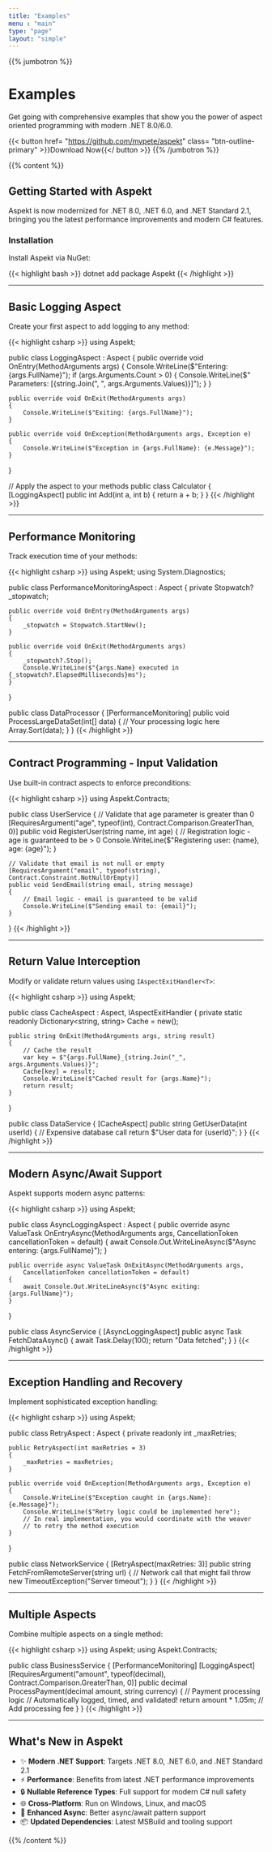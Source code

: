 ```yaml
---
title: "Examples"
menu : "main"
type: "page"
layout: "simple"
---
```


{{% jumbotron %}}

# Examples
Get going with comprehensive examples that show you the power of aspect oriented programming with modern .NET 8.0/6.0.

{{< button href= "https://github.com/mvpete/aspekt" class= "btn-outline-primary" >}}Download Now{{</ button >}}
{{% /jumbotron %}}

{{% content %}}

## Getting Started with Aspekt

Aspekt is now modernized for .NET 8.0, .NET 6.0, and .NET Standard 2.1, bringing you the latest performance improvements and modern C# features.

### Installation

Install Aspekt via NuGet:

{{< highlight bash >}}
dotnet add package Aspekt
{{< /highlight >}}

---

## Basic Logging Aspect

Create your first aspect to add logging to any method:

{{< highlight csharp >}}
using Aspekt;

public class LoggingAspect : Aspect
{
    public override void OnEntry(MethodArguments args)
    {
        Console.WriteLine($"Entering: {args.FullName}");
        if (args.Arguments.Count > 0)
        {
            Console.WriteLine($"  Parameters: [{string.Join(", ", args.Arguments.Values)}]");
        }
    }

    public override void OnExit(MethodArguments args)
    {
        Console.WriteLine($"Exiting: {args.FullName}");
    }

    public override void OnException(MethodArguments args, Exception e)
    {
        Console.WriteLine($"Exception in {args.FullName}: {e.Message}");
    }
}

// Apply the aspect to your methods
public class Calculator
{
    [LoggingAspect]
    public int Add(int a, int b)
    {
        return a + b;
    }
}
{{< /highlight >}}

---

## Performance Monitoring

Track execution time of your methods:

{{< highlight csharp >}}
using Aspekt;
using System.Diagnostics;

public class PerformanceMonitoringAspect : Aspect
{
    private Stopwatch? _stopwatch;

    public override void OnEntry(MethodArguments args)
    {
        _stopwatch = Stopwatch.StartNew();
    }

    public override void OnExit(MethodArguments args)
    {
        _stopwatch?.Stop();
        Console.WriteLine($"{args.Name} executed in {_stopwatch?.ElapsedMilliseconds}ms");
    }
}

public class DataProcessor
{
    [PerformanceMonitoring]
    public void ProcessLargeDataSet(int[] data)
    {
        // Your processing logic here
        Array.Sort(data);
    }
}
{{< /highlight >}}

---

## Contract Programming - Input Validation

Use built-in contract aspects to enforce preconditions:

{{< highlight csharp >}}
using Aspekt.Contracts;

public class UserService
{
    // Validate that age parameter is greater than 0
    [RequiresArgument("age", typeof(int), Contract.Comparison.GreaterThan, 0)]
    public void RegisterUser(string name, int age)
    {
        // Registration logic - age is guaranteed to be > 0
        Console.WriteLine($"Registering user: {name}, age: {age}");
    }

    // Validate that email is not null or empty
    [RequiresArgument("email", typeof(string), Contract.Constraint.NotNullOrEmpty)]
    public void SendEmail(string email, string message)
    {
        // Email logic - email is guaranteed to be valid
        Console.WriteLine($"Sending email to: {email}");
    }
}
{{< /highlight >}}

---

## Return Value Interception

Modify or validate return values using `IAspectExitHandler<T>`:

{{< highlight csharp >}}
using Aspekt;

public class CacheAspect : Aspect, IAspectExitHandler<string>
{
    private static readonly Dictionary<string, string> Cache = new();

    public string OnExit(MethodArguments args, string result)
    {
        // Cache the result
        var key = $"{args.FullName}_{string.Join("_", args.Arguments.Values)}";
        Cache[key] = result;
        Console.WriteLine($"Cached result for {args.Name}");
        return result;
    }
}

public class DataService
{
    [CacheAspect]
    public string GetUserData(int userId)
    {
        // Expensive database call
        return $"User data for {userId}";
    }
}
{{< /highlight >}}

---

## Modern Async/Await Support

Aspekt supports modern async patterns:

{{< highlight csharp >}}
using Aspekt;

public class AsyncLoggingAspect : Aspect
{
    public override async ValueTask OnEntryAsync(MethodArguments args, 
        CancellationToken cancellationToken = default)
    {
        await Console.Out.WriteLineAsync($"Async entering: {args.FullName}");
    }

    public override async ValueTask OnExitAsync(MethodArguments args, 
        CancellationToken cancellationToken = default)
    {
        await Console.Out.WriteLineAsync($"Async exiting: {args.FullName}");
    }
}

public class AsyncService
{
    [AsyncLoggingAspect]
    public async Task<string> FetchDataAsync()
    {
        await Task.Delay(100);
        return "Data fetched";
    }
}
{{< /highlight >}}

---

## Exception Handling and Recovery

Implement sophisticated exception handling:

{{< highlight csharp >}}
using Aspekt;

public class RetryAspect : Aspect
{
    private readonly int _maxRetries;
    
    public RetryAspect(int maxRetries = 3)
    {
        _maxRetries = maxRetries;
    }

    public override void OnException(MethodArguments args, Exception e)
    {
        Console.WriteLine($"Exception caught in {args.Name}: {e.Message}");
        Console.WriteLine($"Retry logic could be implemented here");
        // In real implementation, you would coordinate with the weaver
        // to retry the method execution
    }
}

public class NetworkService
{
    [RetryAspect(maxRetries: 3)]
    public string FetchFromRemoteServer(string url)
    {
        // Network call that might fail
        throw new TimeoutException("Server timeout");
    }
}
{{< /highlight >}}

---

## Multiple Aspects

Combine multiple aspects on a single method:

{{< highlight csharp >}}
using Aspekt;
using Aspekt.Contracts;

public class BusinessService
{
    [PerformanceMonitoring]
    [LoggingAspect]
    [RequiresArgument("amount", typeof(decimal), Contract.Comparison.GreaterThan, 0)]
    public decimal ProcessPayment(decimal amount, string currency)
    {
        // Payment processing logic
        // Automatically logged, timed, and validated!
        return amount * 1.05m; // Add processing fee
    }
}
{{< /highlight >}}

---

## What's New in Aspekt

- ✨ **Modern .NET Support**: Targets .NET 8.0, .NET 6.0, and .NET Standard 2.1
- ⚡ **Performance**: Benefits from latest .NET performance improvements
- 🔒 **Nullable Reference Types**: Full support for modern C# null safety
- 🌐 **Cross-Platform**: Run on Windows, Linux, and macOS
- 🎯 **Enhanced Async**: Better async/await pattern support
- 📦 **Updated Dependencies**: Latest MSBuild and tooling support

{{% /content %}}